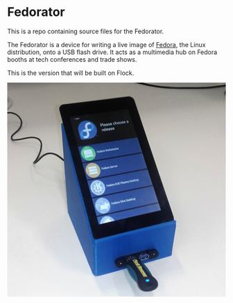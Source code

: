 Fedorator
===

This is a repo containing source files for the Fedorator.

The Fedorator is a device for writing a live image of
[Fedora](http://fedoraproject.org/), the Linux distribution, onto a USB
flash drive.  It acts as a multimedia hub on Fedora booths at tech conferences
and trade shows.

This is the version that will be built on Flock.

![Fedorator 2](fedorator2.jpg)
